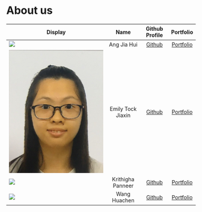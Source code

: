 # About us

Display | Name | Github Profile | Portfolio 
--------|:----:|:--------------:|:---------:
![](https://via.placeholder.com/100.png?text=Photo) | Ang Jia Hui | [Github](https://github.com/jhjhajh) | [Portfolio](https://ay2021s2-cs2113t-f08-3.github.io/tp/team/jiahui.html)
![Emily](./team/portfolio_photos/Emily_photo.jpg) | Emily Tock Jiaxin | [Github](https://github.com/EmilyTJX) | [Portfolio](https://ay2021s2-cs2113t-f08-3.github.io/tp/team/emily.html)
![](https://via.placeholder.com/100.png?text=Photo) | Krithigha Panneer | [Github](https://github.com/Krithigha24) | [Portfolio](https://ay2021s2-cs2113t-f08-3.github.io/tp/team/krithigha.html)
![](https://via.placeholder.com/100.png?text=Photo) | Wang Huachen | [Github](https://github.com/huachen24) | [Portfolio](https://ay2021s2-cs2113t-f08-3.github.io/tp/team/huachen.html)